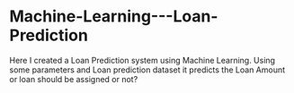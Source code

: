 # Machine-Learning---Loan-Prediction
Here I created a Loan Prediction system using Machine Learning. Using some parameters and Loan prediction dataset it predicts the Loan Amount or loan should be assigned or not?
